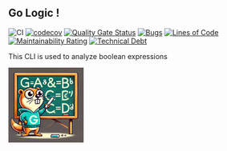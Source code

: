 ## Go Logic !

![CI](https://github.com/dterbah/go-logic/actions/workflows/go-test.yml/badge.svg)
[![codecov](https://codecov.io/gh/dterbah/go-logic/branch/main/graph/badge.svg)](https://codecov.io/gh/dterbah/go-logic)
[![Quality Gate Status](https://sonarcloud.io/api/project_badges/measure?project=dterbah_go-logic&metric=alert_status)](https://sonarcloud.io/summary/new_code?id=dterbah_go-logic)
[![Bugs](https://sonarcloud.io/api/project_badges/measure?project=dterbah_go-logic&metric=bugs)](https://sonarcloud.io/summary/new_code?id=dterbah_go-logic)
[![Lines of Code](https://sonarcloud.io/api/project_badges/measure?project=dterbah_go-logic&metric=ncloc)](https://sonarcloud.io/summary/new_code?id=dterbah_go-logic)
[![Maintainability Rating](https://sonarcloud.io/api/project_badges/measure?project=dterbah_go-logic&metric=sqale_rating)](https://sonarcloud.io/summary/new_code?id=dterbah_go-logic)
[![Technical Debt](https://sonarcloud.io/api/project_badges/measure?project=dterbah_go-logic&metric=sqale_index)](https://sonarcloud.io/summary/new_code?id=dterbah_go-logic)

This CLI is used to analyze boolean expressions

<img src="./assets/logo.webp" width="150" />
